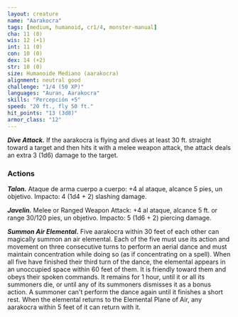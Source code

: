 ```yaml
---
layout: creature
name: "Aarakocra"
tags: [medium, humanoid, cr1/4, monster-manual]
cha: 11 (0)
wis: 12 (+1)
int: 11 (0)
con: 10 (0)
dex: 14 (+2)
str: 10 (0)
size: Humanoide Mediano (aarakocra)
alignment: neutral good
challenge: "1/4 (50 XP)"
languages: "Auran, Aarakocra"
skills: "Percepción +5"
speed: "20 ft., fly 50 ft."
hit_points: "13 (3d8)"
armor_class: "12"
---
```


***Dive Attack.*** If the aarakocra is flying and dives at least 30 ft. straight toward a target and then hits it with a melee weapon attack, the attack deals an extra 3 (1d6) damage to the target.

### Actions

***Talon.*** Ataque de arma cuerpo a cuerpo: +4 al ataque, alcance 5 pies, un objetivo. Impacto: 4 (1d4 + 2) slashing damage.

***Javelin.*** Melee or Ranged Weapon Attack: +4 al ataque, alcance 5 ft. or range 30/120 pies, un objetivo. Impacto: 5 (1d6 + 2) piercing damage.

***Summon Air Elemental.*** Five aarakocra within 30 feet of each other can magically summon an air elemental. Each of the five must use its action and movement on three consecutive turns to perform an aerial dance and must maintain concentration while doing so (as if concentrating on a spell). When all five have finished their third turn of the dance, the elemental appears in an unoccupied space within 60 feet of them. It is friendly toward them and obeys their spoken commands. It remains for 1 hour, until it or all its summoners die, or until any of its summoners dismisses it as a bonus action. A summoner can't perform the dance again until it finishes a short rest. When the elemental returns to the Elemental Plane of Air, any aarakocra within 5 feet of it can return with it.